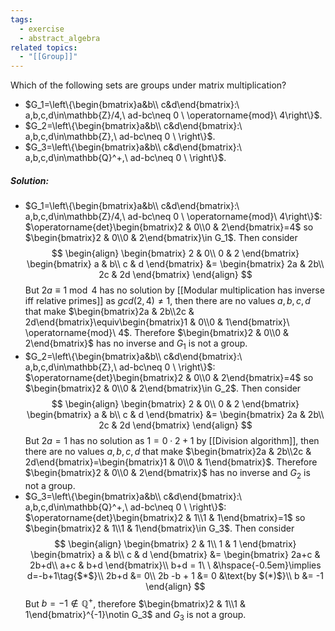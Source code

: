 ```yaml
---
tags:
  - exercise
  - abstract_algebra
related topics:
  - "[[Group]]"
---
```

Which of the following sets are groups under matrix multiplication?
- $G_1=\left\{\begin{bmatrix}a&b\\ c&d\end{bmatrix}:\ a,b,c,d\in\mathbb{Z}/4,\ ad-bc\neq 0 \ \operatorname{mod}\ 4\right\}$.
- $G_2=\left\{\begin{bmatrix}a&b\\ c&d\end{bmatrix}:\ a,b,c,d\in\mathbb{Z},\ ad-bc\neq 0 \ \right\}$.
- $G_3=\left\{\begin{bmatrix}a&b\\ c&d\end{bmatrix}:\ a,b,c,d\in\mathbb{Q}^+,\ ad-bc\neq 0 \ \right\}$.
##### Solution:
- $G_1=\left\{\begin{bmatrix}a&b\\ c&d\end{bmatrix}:\ a,b,c,d\in\mathbb{Z}/4,\ ad-bc\neq 0 \ \operatorname{mod}\ 4\right\}$:
	$\operatorname{det}\begin{bmatrix}2 & 0\\0 & 2\end{bmatrix}=4$ so $\begin{bmatrix}2 & 0\\0 & 2\end{bmatrix}\in G_1$. Then consider$$
	\begin{align}
		\begin{bmatrix}
			2 & 0\\
			0 & 2
		\end{bmatrix}
		\begin{bmatrix}
			a & b\\
			c & d
		\end{bmatrix}
		&=
		\begin{bmatrix}
			2a & 2b\\
			2c & 2d
		\end{bmatrix}
	\end{align}
	$$But $2a\equiv 1\ \operatorname{mod}\ 4$ has no solution by [[Modular multiplication has inverse iff relative primes]] as $gcd(2,4)\neq1$, then there are no values $a,b,c,d$ that make $\begin{bmatrix}2a & 2b\\2c & 2d\end{bmatrix}\equiv\begin{bmatrix}1 & 0\\0 & 1\end{bmatrix}\ \operatorname{mod}\ 4$. Therefore $\begin{bmatrix}2 & 0\\0 & 2\end{bmatrix}$ has no inverse and $G_1$ is not a group.
- $G_2=\left\{\begin{bmatrix}a&b\\ c&d\end{bmatrix}:\ a,b,c,d\in\mathbb{Z},\ ad-bc\neq 0 \ \right\}$:
	$\operatorname{det}\begin{bmatrix}2 & 0\\0 & 2\end{bmatrix}=4$ so $\begin{bmatrix}2 & 0\\0 & 2\end{bmatrix}\in G_2$. Then consider$$
	\begin{align}
		\begin{bmatrix}
			2 & 0\\
			0 & 2
		\end{bmatrix}
		\begin{bmatrix}
			a & b\\
			c & d
		\end{bmatrix}
		&=
		\begin{bmatrix}
			2a & 2b\\
			2c & 2d
		\end{bmatrix}
	\end{align}
	$$But $2a=1$ has no solution as $1=0\cdot 2 + 1$ by [[Division algorithm]], then there are no values $a,b,c,d$ that make $\begin{bmatrix}2a & 2b\\2c & 2d\end{bmatrix}=\begin{bmatrix}1 & 0\\0 & 1\end{bmatrix}$. Therefore $\begin{bmatrix}2 & 0\\0 & 2\end{bmatrix}$ has no inverse and $G_2$ is not a group.
- $G_3=\left\{\begin{bmatrix}a&b\\ c&d\end{bmatrix}:\ a,b,c,d\in\mathbb{Q}^+,\ ad-bc\neq 0 \ \right\}$:
	$\operatorname{det}\begin{bmatrix}2 & 1\\1 & 1\end{bmatrix}=1$ so $\begin{bmatrix}2 & 1\\1 & 1\end{bmatrix}\in G_3$. Then consider$$
	\begin{align}
		\begin{bmatrix}
			2 & 1\\
			1 & 1
		\end{bmatrix}
		\begin{bmatrix}
			a & b\\
			c & d
		\end{bmatrix}
		&=
		\begin{bmatrix}
			2a+c & 2b+d\\
			a+c & b+d
		\end{bmatrix}\\
		b+d = 1\ \ &\hspace{-0.5em}\implies d=-b+1\tag{$*$}\\
		2b+d &= 0\\
		2b -b + 1 &= 0
			&\text{by $(*)$}\\
		b &= -1
	\end{align}
	$$But $b=-1\notin \mathbb{Q}^+$, therefore $\begin{bmatrix}2 & 1\\1 & 1\end{bmatrix}^{-1}\notin G_3$ and $G_3$ is not a group.